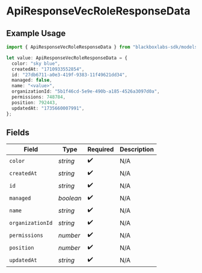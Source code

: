 # ApiResponseVecRoleResponseData

## Example Usage

```typescript
import { ApiResponseVecRoleResponseData } from "blackboxlabs-sdk/models";

let value: ApiResponseVecRoleResponseData = {
  color: "sky blue",
  createdAt: "1710933552854",
  id: "27db6711-a0e3-419f-9383-11f49621dd34",
  managed: false,
  name: "<value>",
  organizationId: "5b1f46cd-5e9e-490b-a185-4526a3097d0a",
  permissions: 748784,
  position: 792443,
  updatedAt: "1735660007991",
};
```

## Fields

| Field              | Type               | Required           | Description        |
| ------------------ | ------------------ | ------------------ | ------------------ |
| `color`            | *string*           | :heavy_check_mark: | N/A                |
| `createdAt`        | *string*           | :heavy_check_mark: | N/A                |
| `id`               | *string*           | :heavy_check_mark: | N/A                |
| `managed`          | *boolean*          | :heavy_check_mark: | N/A                |
| `name`             | *string*           | :heavy_check_mark: | N/A                |
| `organizationId`   | *string*           | :heavy_check_mark: | N/A                |
| `permissions`      | *number*           | :heavy_check_mark: | N/A                |
| `position`         | *number*           | :heavy_check_mark: | N/A                |
| `updatedAt`        | *string*           | :heavy_check_mark: | N/A                |